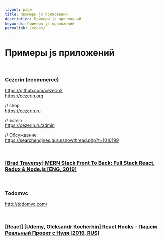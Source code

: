 ```yaml
---
layout: page
title: Примеры js приложений
description: Примеры js приложений
keywords: Примеры js приложений
permalink: /codes/
---
```


# Примеры js приложений

<br/>

### Cezerin (ecommerce)

https://github.com/cezerin2  
https://cezerin.org

// shop  
https://cezerin.ru

// admin  
https://cezerin.ru/admin

// Обсуждение  
https://searchengines.guru/showthread.php?t=1010199

<br/>

### <a href="https://github.com/webmakaka/MERN-Stack-Front-To-Back-v2.0" rel="nofollow" target="_blank">[Brad Traversy] MERN Stack Front To Back: Full Stack React, Redux & Node.js [ENG, 2019]</a>

<br/>

### Todomvc

http://todomvc.com/

<br/>

### <a href="https://github.com/webmakaka/React-hooks-writing-real-project" rel="nofollow" target="_blank">[React] [Udemy, Oleksandr Kocherhin] React Hooks - Пишем Реальный Проект с Нуля [2019, RUS]</a>
